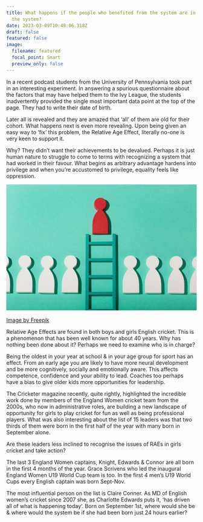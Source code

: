 ```yaml
---
title: What happens if the people who benefited from the system are in charge of
  the system?
date: 2023-03-09T10:49:06.318Z
draft: false
featured: false
image:
  filename: featured
  focal_point: Smart
  preview_only: false
---
```

In a recent podcast students from the University of Pennsylvania took part in an interesting experiment. In answering a spurious questionnaire about the factors that may have helped them to the Ivy League, the students inadvertently provided the single most important data point at the top of the page. They had to write their date of birth.

Later all is revealed and they are amazed that ‘all’ of them are old for their cohort. What happens next is even more revealing. Upon being given an easy way to ‘fix’ this problem, the Relative Age Effect, literally no-one is very keen to support it.

Why? They didn’t want their achievements to be devalued. Perhaps it is just human nature to struggle to come to terms with recognizing a system that had worked in their favour. What begins as arbitrary advantage hardens into privilege and when you’re accustomed to privilege, equality feels like oppression.

![](leadership.jpg)

[Image by Freepik](https://www.freepik.com/free-photo/still-life-business-roles-with-various-pawns_24749587.htm#query=leader&position=10&from_view=search&track=popular")

Relative Age Effects are found in both boys and girls English cricket. This is a phenomenon that has been well known for about 40 years. Why has nothing been done about it? Perhaps we need to examine who is in charge?

Being the oldest in your year at school & in your age group for sport has an effect. From an early age you are likely to have more neural development and be more cognitively, socially and emotionally aware. This affects competence, confidence and your ability to lead. Coaches too perhaps have a bias to give older kids more opportunities for leadership.

The Cricketer magazine recently, quite rightly, highlighted the incredible work done by members of the England Women cricket team from the 2000s, who now in administrative roles, are building a new landscape of opportunity for girls to play cricket for fun as well as being professional players. What was also interesting about the list of 15 leaders was that two thirds of them were born in the first half of the year with many born in September alone.    

Are these leaders less inclined to recognise the issues of RAEs in girls cricket and take action?

The last 3 England Women captains, Knight, Edwards & Connor are all born in the first 4 months of the year. Grace Scrivens who led the inaugural England Women U19 World Cup team is too. In the first 4 men’s U19 World Cups every English captain was born Sept-Nov.

The most influential person on the list is Claire Conner. As MD of English women’s cricket since 2007 she, as Charlotte Edwards puts it, ‘has driven all of what is happening today’. Born on September 1st, where would she be & where would the system be if she had been born just 24 hours earlier?